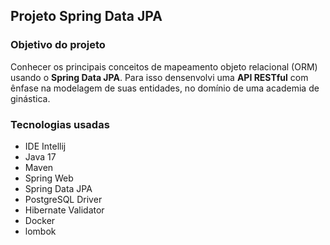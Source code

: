 ## Projeto Spring Data JPA
### Objetivo do projeto
Conhecer os principais conceitos de mapeamento objeto relacional (ORM) usando o **Spring Data JPA**. Para isso densenvolvi uma **API RESTful** com ênfase na modelagem de suas entidades, no domínio de uma academia de ginástica.

### Tecnologias usadas 
* IDE Intellij
* Java 17
* Maven
* Spring Web
* Spring Data JPA
* PostgreSQL Driver
* Hibernate Validator
* Docker
* lombok
